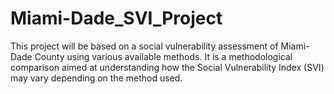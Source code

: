 # Miami-Dade_SVI_Project
This project will be based on a social vulnerability assessment of Miami-Dade County using various available methods. It is a methodological comparison aimed at understanding how the Social Vulnerability Index (SVI) may vary depending on the method used.
